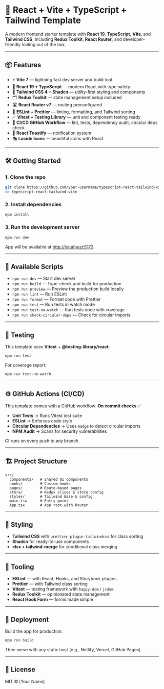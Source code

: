 # 🚀 React + Vite + TypeScript + Tailwind Template

A modern frontend starter template with **React 19**, **TypeScript**, **Vite**, and **Tailwind CSS**, including **Redux Toolkit**, **React Router**, and developer-friendly tooling out of the box.

---

## 📦 Features

- ⚡ **Vite 7** — lightning fast dev server and build tool
- 🧩 **React 19 + TypeScript** — modern React with type safety
- 🎨 **Tailwind CSS 4 + Shadcn** — utility-first styling and components
- 🗂️ **Redux Toolkit** — state management setup included
- 🛣️ **React Router v7** — routing preconfigured
- 🧹 **ESLint + Prettier** — linting, formatting, and Tailwind sorting
- ✅ **Vitest + Testing Library** — unit and component testing ready
- 🔄 **CI/CD GitHub Workflow** — lint, tests, dependency audit, circular deps check
- 🔔 **React Toastify** — notification system
- 🎭 **Lucide Icons** — beautiful icons with React

---

## 🛠️ Getting Started

### 1. Clone the repo

```bash
git clone https://github.com/your-username/typescript-react-tailwind-vite.git
cd typescript-react-tailwind-vite
```

### 2. Install dependencies

```bash
npm install
```

### 3. Run the development server

```bash
npm run dev
```

App will be available at [http://localhost:5173](http://localhost:5173).

---

## 📜 Available Scripts

- `npm run dev` — Start dev server
- `npm run build` — Type-check and build for production
- `npm run preview` — Preview the production build locally
- `npm run lint` — Run ESLint
- `npm run format` — Format code with Prettier
- `npm run test` — Run tests in watch mode
- `npm run test-no-watch` — Run tests once with coverage
- `npm run check-circular-deps` — Check for circular imports

---

## 🧪 Testing

This template uses **Vitest** + **@testing-library/react**:

```bash
npm run test
```

For coverage report:

```bash
npm run test-no-watch
```

---

## ⚙️ GitHub Actions (CI/CD)

This template comes with a GitHub workflow: **On commit checks** ✅

- **Unit Tests** → Runs Vitest test suite
- **ESLint** → Enforces code style
- **Circular Dependencies** → Uses `madge` to detect circular imports
- **NPM Audit** → Scans for security vulnerabilities

CI runs on every push to any branch.

---

## 🏗️ Project Structure

```
src/
  components/   # Shared UI components
  hooks/        # Custom hooks
  pages/        # Route-based pages
  store/        # Redux slices & store config
  styles/       # Tailwind base & config
  main.tsx      # Entry point
  App.tsx       # App root with Router
```

---

## 🎨 Styling

- **Tailwind CSS** with `prettier-plugin-tailwindcss` for class sorting
- **Shadcn** for ready-to-use components
- **clsx + tailwind-merge** for conditional class merging

---

## 🔧 Tooling

- **ESLint** — with React, Hooks, and Storybook plugins
- **Prettier** — with Tailwind class sorting
- **Vitest** — testing framework with `happy-dom` / `jsdom`
- **Redux Toolkit** — opinionated state management
- **React Hook Form** — forms made simple

---

## 🚀 Deployment

Build the app for production:

```bash
npm run build
```

Then serve with any static host (e.g., Netlify, Vercel, GitHub Pages).

---

## 📄 License

MIT © [Your Name]
